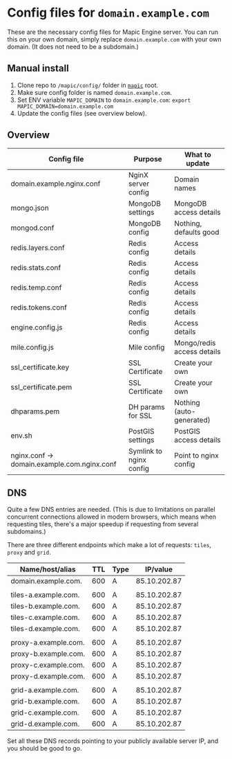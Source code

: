 # Config files for  `domain.example.com`

These are the necessary config files for Mapic Engine server. You can run this on your own domain, simply replace `domain.example.com` with your own domain. (It does not need to be a subdomain.)



## Manual install
1. Clone repo to `/mapic/config/` folder in [`mapic`](https://github.com/mapic/mapic) root.
2. Make sure config folder is named `domain.example.com`.
3. Set ENV variable `MAPIC_DOMAIN` to `domain.example.com`: `export MAPIC_DOMAIN=domain.example.com`
4. Update the config files (see overview below).

## Overview 

| Config file                                 |        Purpose            |   What to update
| --------------------------------------------|---------------------------|-------------------------------| 
| domain.example.nginx.conf                   | NginX server config       |   Domain names                |
| mongo.json                                  | MongoDB settings          |   MongoDB access details      |
| mongod.conf                                 | MongoDB config            |   Nothing, defaults good      |
| redis.layers.conf                           | Redis config              |   Access details              |
| redis.stats.conf                            | Redis config              |   Access details              |
| redis.temp.conf                             | Redis config              |   Access details              |
| redis.tokens.conf                           | Redis config              |   Access details              |
| engine.config.js                            | Redis config              |   Access details              |
| mile.config.js                              | Mile config               |   Mongo/redis access details  |
| ssl_certificate.key                         | SSL Certificate           |   Create your own             | 
| ssl_certificate.pem                         | SSL Certificate           |   Create your own             |
| dhparams.pem                                | DH params for SSL         |   Nothing (auto-generated)    |
| env.sh                                      | PostGIS settings          |   PostGIS access details      | 
| nginx.conf -> domain.example.com.nginx.conf | Symlink to nginx config   |   Point to nginx config       |


## DNS
Quite a few DNS entries are needed. (This is due to limitations on parallel concurrent connections allowed in modern browsers, which means when requesting tiles, there's a major speedup if requesting from several subdomains.)

There are three different endpoints which make a lot of requests: `tiles`, `proxy` and `grid`. 

| Name/host/alias         | TTL |  Type | IP/value      |
--------------------------|-----|-------|---------------|
| domain.example.com.     | 600 |   A   | 85.10.202.87  |
|                         |     |       |               |
| tiles-a.example.com.    | 600 |   A   | 85.10.202.87  |
| tiles-b.example.com.    | 600 |   A   | 85.10.202.87  |
| tiles-c.example.com.    | 600 |   A   | 85.10.202.87  |
| tiles-d.example.com.    | 600 |   A   | 85.10.202.87  |
|                         |     |       |               |
| proxy-a.example.com.    | 600 |   A   | 85.10.202.87  |
| proxy-b.example.com.    | 600 |   A   | 85.10.202.87  |
| proxy-c.example.com.    | 600 |   A   | 85.10.202.87  |
| proxy-d.example.com.    | 600 |   A   | 85.10.202.87  |
|                         |     |       |               |
| grid-a.example.com.     | 600 |   A   | 85.10.202.87  |
| grid-b.example.com.     | 600 |   A   | 85.10.202.87  |
| grid-c.example.com.     | 600 |   A   | 85.10.202.87  |
| grid-d.example.com.     | 600 |   A   | 85.10.202.87  |

Set all these DNS records pointing to your publicly available server IP, and you should be good to go.